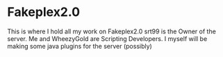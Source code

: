 # Fakeplex2.0
This is where I hold all my work on Fakeplex2.0 srt99 is the Owner of the server. Me and WheezyGold are Scripting Developers. I myself will be making some java plugins for the server (possibly)
